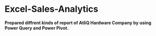 # Excel-Sales-Analytics
**Prepared diffrent kinds of report of AtliQ Hardware Company by using Power Query and Power Pivot.**
